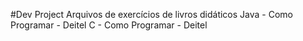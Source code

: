 #Dev Project
Arquivos de exercícios de livros didáticos
Java - Como Programar - Deitel
C - Como Programar - Deitel